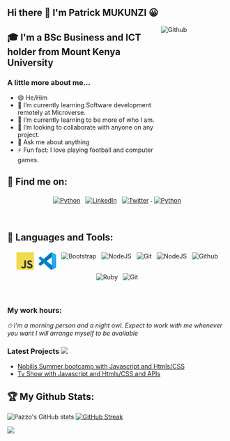 ## Hi there 👋 I'm Patrick MUKUNZI 😀
<img height="300px" width="30%" align="right" alt="Github" src="https://media.giphy.com/media/M9gbBd9nbDrOTu1Mqx/giphy.gif" />

## 🎓 I'm a BSc Business and ICT holder from Mount Kenya University

### A little more about me...

- 😄 He/Him
- 🔭 I’m currently learning Software development remotely at Microverse.
- 🌱 I’m currently learning to be more of who I am. 
- 👯 I’m looking to collaborate with anyone on any project.
- 💬 Ask me about anything
- ⚡ Fun fact: I love playing football and computer games.

## :email: Find me on:

<p align="center">
 <a href="https://www.linkedin.com/in/patrick-mukunzi-8389861a9/" target="_blank" rel="noopener noreferrer"> <img src="https://img.icons8.com/color/48/000000/linkedin-circled--v1.png" alt="Python" height="40" style="vertical-align:top; margin:4px"></a>
 <a href="mailto:pazzomuk@gmail.com"> <img src="https://img.icons8.com/color/48/000000/gmail-new.png" alt="LinkedIn" height="40" style="vertical-align:top; margin:4px"></a> 
 <a href="https://twitter.com/mukunzipat" target="_blank" rel="noopener noreferrer"> <img src="https://img.icons8.com/fluency/48/000000/twitter.png" alt="Twitter" height="40" style="vertical-align:top; margin:4px"> </a>
  <a href="https://microverse-students.slack.com/team/U031N9FB9MZ" target="_blank" rel="noopener noreferrer"> <img src="https://img.icons8.com/color/96/000000/slack-new.png" alt="Python" height="40" style="vertical-align:top; margin:4px"></a>
</p>
<br />


## 🧰 Languages and Tools:
<p align="center">
<img src="https://raw.githubusercontent.com/github/explore/80688e429a7d4ef2fca1e82350fe8e3517d3494d/topics/javascript/javascript.png" alt="Javascript" height="40" style="vertical-align:top; margin:4px">
<img src="https://raw.githubusercontent.com/github/explore/80688e429a7d4ef2fca1e82350fe8e3517d3494d/topics/visual-studio-code/visual-studio-code.png" alt="VS Code" height="40" style="vertical-align:top; margin:4px">
<img src="https://img.icons8.com/color/96/000000/bootstrap.png" alt="Bootstrap" height="40" style="vertical-align:top; margin:4px">
<img src="https://img.icons8.com/color/144/000000/nodejs.png" alt="NodeJS" height="40" style="vertical-align:top; margin:4px">
<img src="https://img.icons8.com/external-flaticons-flat-flat-icons/64/000000/external-java-computer-programming-flaticons-flat-flat-icons.png" alt="Git" height="40" style="vertical-align:top; margin:4px">
<img src="https://img.icons8.com/color/96/000000/css3.png" alt="NodeJS" height="40" style="vertical-align:top; margin:4px">
<img src="https://img.icons8.com/ios-filled/100/000000/github.png" alt="Github" height="40" style="vertical-align:top; margin:4px">
 <img src="https://img.icons8.com/color-glass/96/000000/ruby-gemstone.png" alt="Ruby" height="40" style="vertical-align:top; margin:4px">
<img src="https://img.icons8.com/color/48/000000/git.png" alt="Git" height="40" style="vertical-align:top; margin:4px">
 </p>

<br />

### My work hours:
*⏲ I'm a morning person and a night owl. Expect to work with me whenever you want I will arrange myself to be available*

### <p>Latest Projects <img src="https://media.giphy.com/media/THICzXhqZItpoFX7aD/giphy.gif" width="55"></p>

<!-- BLOG-POST-LIST:START -->
- [Nobilis Summer bootcamp with Javascript and Htmls/CSS](https://pazzo97.github.io/Capstone/)
- [Tv Show with Javascript and Htmls/CSS and APIs](https://pazzo97.github.io/TV-Shows/)



## :trophy: My Github Stats:

![Pazzo's GitHub stats](https://github-readme-stats.vercel.app/api?username=Pazzo97&show_icons=true&theme=algolia	)
[![GitHub Streak](https://github-readme-streak-stats.herokuapp.com/?user=Pazzo97&show_icons=true&theme=algolia	)](https://git.io/streak-stats)
 
<img src="https://github-readme-stats.vercel.app/api/top-langs/?username=Pazzo97&hide=php&theme=algolia&layout=compact" />
